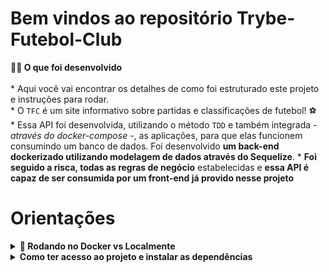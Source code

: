 # Bem vindos ao repositório Trybe-Futebol-Club


<strong>👨‍💻 O que foi desenvolvido</strong><br />    
    * Aqui você vai encontrar os detalhes de como foi estruturado este projeto e instruções para rodar.    
    * O `TFC` é um site informativo sobre partidas e classificações de futebol! ⚽️    
    * Essa API foi desenvolvida, utilizando o método `TDD` e também integrada *- através do docker-compose -*, as aplicações, para que elas funcionem consumindo um banco de dados. Foi desenvolvido **um back-end dockerizado utilizando modelagem de dados através do Sequelize**.
    * **Foi seguido a risca, todas as regras de negócio** estabelecidas e **essa API é capaz de ser consumida por um front-end já provido nesse projeto**


# Orientações

<details>
  <summary><strong>🐋 Rodando no Docker vs Localmente</strong></summary><br />
  
  ## Com Docker

  > Rode o serviço `node` com o comando `docker-compose up -d`.
  - Esse serviço irá inicializar um container chamado `trybers_and_dragons`.
  - A partir daqui você pode rodar o container `trybers_and_dragons` via CLI ou abri-lo no VS Code.

  > Use o comando `docker exec -it trybers_and_dragons bash`.
  - Ele te dará acesso ao terminal interativo do container criado pelo compose, que está rodando em segundo plano.

  > Instale as dependências [**Caso existam**] com `npm install`
  
  ⚠ Atenção ⚠ Caso opte por utilizar o Docker, **TODOS** os comandos disponíveis no `package.json` (npm start, npm test, npm run dev, ...) devem ser executados **DENTRO** do container, ou seja, no terminal que aparece após a execução do comando `docker exec` citado acima. 

---
  
  ## Sem Docker
  
  > Instale as dependências [**Caso existam**] com `npm install`

  ✨ **Dica:** Para rodar o projeto desta forma, obrigatoriamente você deve ter o `node` instalado em seu computador. 

  <br/>
</details>

<details>
<summary><strong>Como ter acesso ao projeto e instalar as dependências</strong></summary><br />

    1. Entre na pasta do repositório que você acabou de clonar ou fazer o download do arquivo zip:
    * `cd pasta-do-repositório`

    2. Instale as dependências:
    *`npm install`

    3. Suba os imagens do servidor node e do banco de do docker-compose com o comando:
    *`docker-compose up -d`
    
</details>

